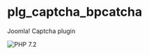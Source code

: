 # plg_captcha_bpcatcha
Joomla! Captcha plugin

![PHP 7.2](https://github.com/bpextensions/plg_captcha_bpcatcha/workflows/PHP%207.2-8.0/badge.svg)